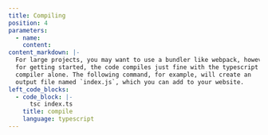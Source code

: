 ```yaml
---
title: Compiling
position: 4
parameters:
  - name:
    content:
content_markdown: |-
  For large projects, you may want to use a bundler like webpack, however
  for getting started, the code compiles just fine with the typescript
  compiler alone. The following command, for example, will create an
  output file named `index.js`, which you can add to your website.
left_code_blocks:
  - code_block: |-
      tsc index.ts
    title: compile
    language: typescript
---
```

